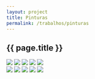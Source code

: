 ```yaml
---
layout: project
title: Pinturas
permalink: /trabalhos/pinturas
---
```


<section>
	<article>
		<h2>{{ page.title }}</h2>
	</article>
	<article class="s1_0 s2_0 s3_0 s4_1"></article>
	<article class="s1_2 s2_3 s3_3 s4_5">
		<img src="/img/trabalhos/pinturas/pinturas-1.jpg">
		<img src="/img/trabalhos/pinturas/pinturas-2.jpg">
		<img src="/img/trabalhos/pinturas/pinturas-3.jpg">
		<img src="/img/trabalhos/pinturas/pinturas-4.jpg">
		<img src="/img/trabalhos/pinturas/pinturas-5.jpg">
	</article>
	<article class="s1_2 s2_3 s3_3 s4_5">
		<img src="/img/trabalhos/pinturas/pinturas-6.jpg">
		<img src="/img/trabalhos/pinturas/pinturas-7.jpg">
		<img src="/img/trabalhos/pinturas/pinturas-8.jpg">
		<img src="/img/trabalhos/pinturas/pinturas-9.jpg">
		<img src="/img/trabalhos/pinturas/pinturas-10.jpg">
	</article>
	<article class="s1_0 s2_0 s3_0 s4_1"></article>
</section>
